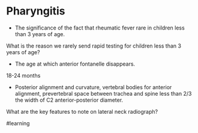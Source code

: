# Pharyngitis
* The significance of the fact that rheumatic fever rare in children less than 3 years of age.

What is the reason we rarely send rapid testing for children less than 3 years of age?

* The age at which anterior fontanelle disappears.

18-24 months

* Posterior alignment and curvature, vertebral bodies for anterior alignment, prevertebral space between trachea and spine less than 2/3 the width of C2 anterior-posterior diameter.

What are the key features to note on lateral neck radiograph?


#learning